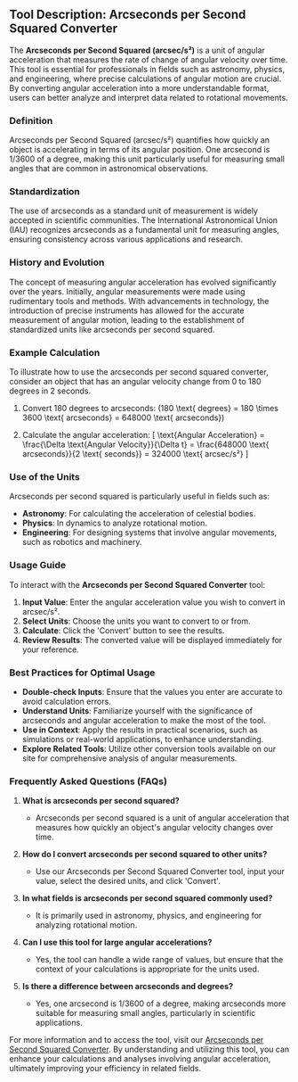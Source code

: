 ## Tool Description: Arcseconds per Second Squared Converter

The **Arcseconds per Second Squared (arcsec/s²)** is a unit of angular acceleration that measures the rate of change of angular velocity over time. This tool is essential for professionals in fields such as astronomy, physics, and engineering, where precise calculations of angular motion are crucial. By converting angular acceleration into a more understandable format, users can better analyze and interpret data related to rotational movements.

### Definition

Arcseconds per Second Squared (arcsec/s²) quantifies how quickly an object is accelerating in terms of its angular position. One arcsecond is 1/3600 of a degree, making this unit particularly useful for measuring small angles that are common in astronomical observations.

### Standardization

The use of arcseconds as a standard unit of measurement is widely accepted in scientific communities. The International Astronomical Union (IAU) recognizes arcseconds as a fundamental unit for measuring angles, ensuring consistency across various applications and research.

### History and Evolution

The concept of measuring angular acceleration has evolved significantly over the years. Initially, angular measurements were made using rudimentary tools and methods. With advancements in technology, the introduction of precise instruments has allowed for the accurate measurement of angular motion, leading to the establishment of standardized units like arcseconds per second squared.

### Example Calculation

To illustrate how to use the arcseconds per second squared converter, consider an object that has an angular velocity change from 0 to 180 degrees in 2 seconds. 

1. Convert 180 degrees to arcseconds: 
   \(180 \text{ degrees} = 180 \times 3600 \text{ arcseconds} = 648000 \text{ arcseconds}\)
   
2. Calculate the angular acceleration:
   \[
   \text{Angular Acceleration} = \frac{\Delta \text{Angular Velocity}}{\Delta t} = \frac{648000 \text{ arcseconds}}{2 \text{ seconds}} = 324000 \text{ arcsec/s²}
   \]

### Use of the Units

Arcseconds per second squared is particularly useful in fields such as:

- **Astronomy**: For calculating the acceleration of celestial bodies.
- **Physics**: In dynamics to analyze rotational motion.
- **Engineering**: For designing systems that involve angular movements, such as robotics and machinery.

### Usage Guide

To interact with the **Arcseconds per Second Squared Converter** tool:

1. **Input Value**: Enter the angular acceleration value you wish to convert in arcsec/s².
2. **Select Units**: Choose the units you want to convert to or from.
3. **Calculate**: Click the 'Convert' button to see the results.
4. **Review Results**: The converted value will be displayed immediately for your reference.

### Best Practices for Optimal Usage

- **Double-check Inputs**: Ensure that the values you enter are accurate to avoid calculation errors.
- **Understand Units**: Familiarize yourself with the significance of arcseconds and angular acceleration to make the most of the tool.
- **Use in Context**: Apply the results in practical scenarios, such as simulations or real-world applications, to enhance understanding.
- **Explore Related Tools**: Utilize other conversion tools available on our site for comprehensive analysis of angular measurements.

### Frequently Asked Questions (FAQs)

1. **What is arcseconds per second squared?**
   - Arcseconds per second squared is a unit of angular acceleration that measures how quickly an object's angular velocity changes over time.

2. **How do I convert arcseconds per second squared to other units?**
   - Use our Arcseconds per Second Squared Converter tool, input your value, select the desired units, and click 'Convert'.

3. **In what fields is arcseconds per second squared commonly used?**
   - It is primarily used in astronomy, physics, and engineering for analyzing rotational motion.

4. **Can I use this tool for large angular accelerations?**
   - Yes, the tool can handle a wide range of values, but ensure that the context of your calculations is appropriate for the units used.

5. **Is there a difference between arcseconds and degrees?**
   - Yes, one arcsecond is 1/3600 of a degree, making arcseconds more suitable for measuring small angles, particularly in scientific applications.

For more information and to access the tool, visit our [Arcseconds per Second Squared Converter](https://www.inayam.co/unit-converter/angular_acceleration). By understanding and utilizing this tool, you can enhance your calculations and analyses involving angular acceleration, ultimately improving your efficiency in related fields.